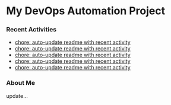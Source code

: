 # My DevOps Automation Project

### Recent Activities
<!-- activity:START -->
- [chore: auto-update readme with recent activity](https://github.com/kaigiii/mybowling-app/commit/72ee032608060ff0348b4211fd18f73a9a40eee0)
- [chore: auto-update readme with recent activity](https://github.com/kaigiii/mybowling-app/commit/3864563400e04a492803cc2822e59b9d16496b6c)
- [chore: auto-update readme with recent activity](https://github.com/kaigiii/mybowling-app/commit/1f51219f42a5c129b69660b73ad6c71776fb665d)
- [chore: auto-update readme with recent activity](https://github.com/kaigiii/mybowling-app/commit/6332d3b8d793fca7fb20f23080bc62e1ce531a3e)
- [chore: auto-update readme with recent activity](https://github.com/kaigiii/mybowling-app/commit/d244a1131f5a87fc699b0497165defb38456783d)
<!-- activity:END -->

### About Me
<!-- MYLINKS:START -->
<!-- MYLINKS:END -->

update...
